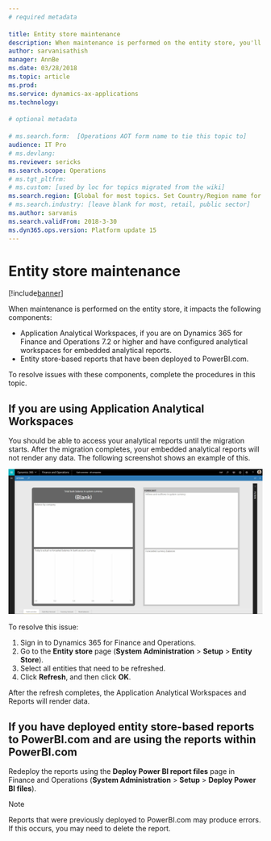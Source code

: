 ```yaml
---
# required metadata

title: Entity store maintenance
description: When maintenance is performed on the entity store, you'll need to complete the procedures listed in this topic.
author: sarvanisathish
manager: AnnBe
ms.date: 03/28/2018
ms.topic: article
ms.prod: 
ms.service: dynamics-ax-applications
ms.technology: 

# optional metadata

# ms.search.form:  [Operations AOT form name to tie this topic to]
audience: IT Pro
# ms.devlang: 
ms.reviewer: sericks
ms.search.scope: Operations
# ms.tgt_pltfrm: 
# ms.custom: [used by loc for topics migrated from the wiki]
ms.search.region: [Global for most topics. Set Country/Region name for localizations]
# ms.search.industry: [leave blank for most, retail, public sector]
ms.author: sarvanis
ms.search.validFrom: 2018-3-30 
ms.dyn365.ops.version: Platform update 15 
---
```


# Entity store maintenance

[!include[banner](../includes/banner.md)]

When maintenance is performed on the entity store, it impacts the following components:

- Application Analytical Workspaces, if you are on Dynamics 365 for Finance and Operations 7.2 or higher and have configured analytical workspaces for embedded analytical reports.
- Entity store-based reports that have been deployed to PowerBI.com.

To resolve issues with these components, complete the procedures in this topic.

## If you are using Application Analytical Workspaces
You should be able to access your analytical reports until the migration starts. After the migration completes, your embedded analytical reports will not render any data. The following screenshot shows an example of this. 

![Blank PowerBI content](media/blank-powerbi.png)
 
To resolve this issue:

1.	Sign in to Dynamics 365 for Finance and Operations. 
2.	Go to the **Entity store** page (**System Administration** > **Setup** > **Entity Store**). 
3.	Select all entities that need to be refreshed. 
4.	Click **Refresh**, and then click **OK**. 

After the refresh completes, the Application Analytical Workspaces and Reports will render data.

## If you have deployed entity store-based reports to PowerBI.com and are using the reports within PowerBI.com
Redeploy the reports using the **Deploy Power BI report files** page in Finance and Operations (**System Administration** > **Setup** > **Deploy Power BI files**).

> [!Note]
> Reports that were previously deployed to PowerBI.com may produce errors. If this occurs, you may need to delete the report.

